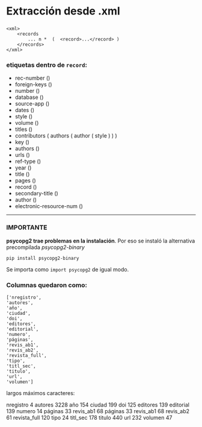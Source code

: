 # Extracción desde .xml
### 

    <xml>
        <records
            ... n *  (  <record>...</record> )
        </records>
    </xml>

### etiquetas dentro de `record`:
-  rec-number () 
-  foreign-keys () 
-  number () 
-  database () 
-  source-app () 
-  dates () 
-  style () 
-  volume () 
-  titles () 
-  contributors ( authors ( author ( style ) ) ) 
-  key () 
-  authors () 
-  urls () 
-  ref-type () 
-  year () 
-  title () 
-  pages () 
-  record () 
-  secondary-title () 
-  author () 
-  electronic-resource-num ()

---



### IMPORTANTE 
**psycopg2 trae problemas en la instalación**. Por eso se instaló la alternativa precompilada *psycopg2-binary*

    pip install psycopg2-binary

Se importa como `import psycopg2` de igual modo.


### Columnas quedaron como:

    ['nregistro', 
    'autores', 
    'año', 
    'ciudad', 
    'doi', 
    'editores', 
    'editorial', 
    'numero', 
    'páginas', 
    'revis_ab1', 
    'revis_ab2', 
    'revista_full', 
    'tipo', 
    'titl_sec', 
    'titulo', 
    'url', 
    'volumen']


largos máximos caracteres:

nregistro          4
autores         3228
año              154
ciudad           199
doi              125
editores         139
editorial        139
numero            14
páginas           33
revis_ab1         68
páginas           33
revis_ab1         68
revis_ab2         61
revista_full     120
tipo              24
titl_sec         178
titulo           440
url              232
volumen           47